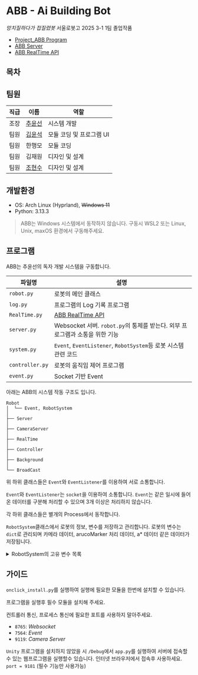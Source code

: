 # ABB - Ai Building Bot
*망치질하다가 접질렸봇*
서울로봇고 2025 3-1 1팀 졸업작품

- [Project_ABB Program](https://github.com/seon0313/Project_ABB_Program)
- [ABB Server](https://github.com/seon0313/ABB_Server)
- [ABB RealTime API](https://github.com/seon0313/ABB_RealTime_AI)

## 목차

## 팀원

|직급|이름|역할|
|---|---|---|
|조장|[추윤선](https://github.com/seon0313)|시스템 개발|
|팀원|[김윤석](https://github.com/yoon7270)|모듈 코딩 및 프로그램 UI|
|팀원|한행모|모듈 코딩|
|팀원|김재원|디자인 및 설계|
|팀원|[조현수](https://github.com/johyunsu2mb)|디자인 및 설계|

## 개발환경

- OS: Arch Linux (Hyprland), ~~Windows 11~~
- Python: 3.13.3

> ABB는 Windows 시스템에서 동작하지 않습니다. 구동시 WSL2 또는 Linux, Unix, maxOS 환경에서 구동해주세요.

## 프로그램

ABB는 추윤선의 독자 개발 시스템을 구동합니다.


|파일명|설명|
|---|---|
|`robot.py`|로봇의 메인 클래스|
|`log.py`|프로그램의 Log 기록 프로그램|
|`RealTime.py`|[ABB RealTime API](https://github.com/seon0313/ABB_RealTime_AI)|
|`server.py`|Websocket 서버. `robot.py`의 통제를 받는다. 외부 프로그램과 소통을 위한 기능|
|`system.py`|`Event`, `EventListener`, `RobotSystem`등 로봇 시스템 관련 코드|
|`controller.py`|로봇의 움직임 제어 프로그램|
|`event.py`|Socket 기반 Event|

아래는 ABB의 시스템 작동 구조도 입니다.

```
Robot
│  └── Event, RobotSystem
│
├── Server
│
├── CameraServer
│
├── RealTime
│
├── Controller
│
├── Background
│
└── BroadCast
```

위 하위 클래스들은 `Event`와 `EventListener`를 이용하여 서로 소통합니다.

`Event`와 `EventListener`는 `socket`을 이용하여 소통합니다. `Event`는 같은 일시에 들어온 데이터를 구분해 처리할 수 있으며 3개 이상은 처리하지 않습니다.

각 하위 클래스들은 별개의 Process에서 동작합니다.

`RobotSystem`클래스에서 로봇의 정보, 변수를 저장하고 관리합니다.
로봇의 변수는 `dict`로 관리되며 카메라 데이터, arucoMarker 처리 데이터, a* 데이터 같은 데이터가 저장됩니다.

<details>
<summary>RobotSystem의 고유 변수 목록</summary>

---

| 변수명 | 용도 |
| --- | --- |
| camera | 탑 뷰 카메라, 맵 리딩에 사용된다. |
| camera_marker | arucoMarker를 그린 이미지 또는 arucoMarker의 위치 데이터 |
| camera_astar | a* 알고리즘을 이용해 루트를 그리고 루트 데이터 |

</details>


## 가이드

`onclick_install.py`를 실행하여 실행에 필요한 모듈을 한번에 설치할 수 있습니다.

프로그램을 실행후 필수 모듈을 설치해 주세요.

컨트롤러 통신, 프로세스 통신에 필요한 포트를 사용하지 말아주세요.
* `8765`: *Websocket*
* `7564`: *Event*
* `9119`: *Camera Server*

`Unity` 프로그램을 설치하지 않았을 시 `/Debug`에서 `app.py`를 실행하여 서버에 접속할수 있는 웹프로그램을 실행할수 있습니다. 인터넷 브라우저에서 접속후 사용하세요. `port = 9181`
(필수 기능만 사용가능)
